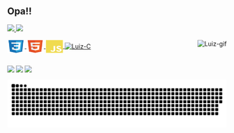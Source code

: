 ## Opa!!
 <div>
  <a href="https://github.com/rafaballerini">
  <img height="168em" src="https://github-readme-stats.vercel.app/api?username=luizinbrzado&show_icons=true&theme=vision-friendly-dark&include_all_commits=true&count_private=true"/>
  <img height="168em" src="https://github-readme-stats.vercel.app/api/top-langs/?username=luizinbrzado&layout=compact&langs_count=16&theme=vision-friendly-dark"/>
</div>
<div style="display: inline_block"><br>
  <img align="center" alt="Luiz-CSS" height="30" width="40" src="https://raw.githubusercontent.com/devicons/devicon/master/icons/css3/css3-original.svg">
  <img align="center" alt="Luiz-HTML" height="30" width="40" src="https://raw.githubusercontent.com/devicons/devicon/master/icons/html5/html5-original.svg">
  <img align="center" alt="Luiz-Js" height="30" width="40" src="https://raw.githubusercontent.com/devicons/devicon/master/icons/javascript/javascript-plain.svg">
  <img align="center" alt="Luiz-C" height="30" width="40" src="https://raw.githubusercontent.com/jmnote/z-icons/master/svg/c.svg">
  <img align="right" alt="Luiz-gif" src="https://user-images.githubusercontent.com/80062199/121790722-88887f80-cbb8-11eb-95e9-12507d699c3a.png">
</div>
  
  ##
 
<div> 
  <a href="https://instagram.com/luizinbrzado" target="_blank"><img src="https://img.shields.io/badge/-Instagram-%23E4405F?style=for-the-badge&logo=instagram&logoColor=white" target="_blank"></a>
  <a href = "mailto: luiztrineves@gmail.com"><img src="https://img.shields.io/badge/-Gmail-%23333?style=for-the-badge&logo=gmail&logoColor=white" target="_blank"></a>
  <a href="https://www.linkedin.com/in/luizinbrzado" target="_blank"><img src="https://img.shields.io/badge/-LinkedIn-%230077B5?style=for-the-badge&logo=linkedin&logoColor=white" target="_blank"></a> 
 
  ![Snake animation](https://github.com/luizinbrzado/luizinbrzado/blob/output/github-contribution-grid-snake.svg)
 
</div>
